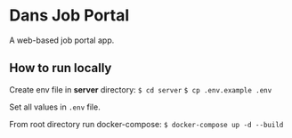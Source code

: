 # Dans Job Portal

A web-based job portal app.

##  How to run locally

Create env file in **server** directory:
```$ cd server```
```$ cp .env.example .env```

Set all values in `.env` file.

From root directory run docker-compose:
```$ docker-compose up -d --build```
